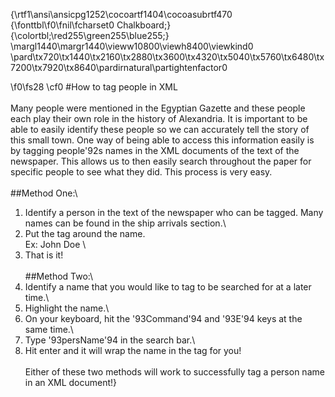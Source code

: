 {\rtf1\ansi\ansicpg1252\cocoartf1404\cocoasubrtf470
{\fonttbl\f0\fnil\fcharset0 Chalkboard;}
{\colortbl;\red255\green255\blue255;}
\margl1440\margr1440\vieww10800\viewh8400\viewkind0
\pard\tx720\tx1440\tx2160\tx2880\tx3600\tx4320\tx5040\tx5760\tx6480\tx7200\tx7920\tx8640\pardirnatural\partightenfactor0

\f0\fs28 \cf0 #How to tag people in XML\
\
Many people were mentioned in the Egyptian Gazette and these people each play their own role in the history of Alexandria. It is important to be able to easily identify these people so we can accurately tell the story of this small town. One way of being able to access this information easily is by tagging people\'92s names in the XML documents of the text of the newspaper. This allows us to then easily search throughout the paper for specific people to see what they did. This process is very easy.\
\
##Method One:\
1. Identify a person in the text of the newspaper who can be tagged. Many names can be found in the ship arrivals section.\
2. Put the tag <persName> around the name.\
	Ex: <persName> John Doe </persName>\
3. That is it!\
\
##Method Two:\
1. Identify a name that you would like to tag to be searched for at a later time.\
2. Highlight the name.\
3. On your keyboard, hit the \'93Command\'94 and \'93E\'94 keys at the same time.\
4. Type \'93persName\'94 in the search bar.\
5. Hit enter and it will wrap the name in the tag for you!\
\
Either of these two methods will work to successfully tag a person name in an XML document!}